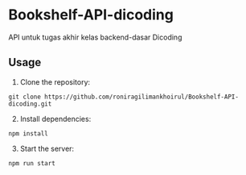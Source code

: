 # Bookshelf-API-dicoding

API untuk tugas akhir kelas backend-dasar Dicoding

## Usage

1. Clone the repository:

```shell
git clone https://github.com/roniragilimankhoirul/Bookshelf-API-dicoding.git
```

2. Install dependencies:

```shell
npm install
```

3. Start the server:

```shell
npm run start
```
